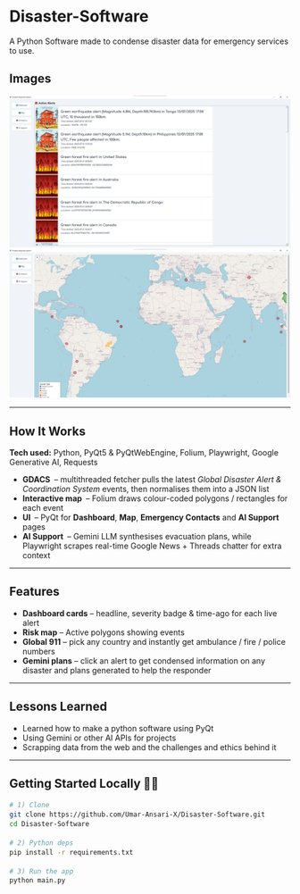 # Disaster-Software
A Python Software made to condense disaster data for emergency services to use.

## Images
![Page 1 screenshot](images/page_1.png) 
![Page 2 screenshot](images/page_2.png) 

---

## How It Works

**Tech used:** Python, PyQt5 & PyQtWebEngine, Folium, Playwright, Google Generative AI, Requests

* **GDACS** – multithreaded fetcher pulls the latest *Global Disaster Alert & Coordination System* events, then normalises them into a JSON list
* **Interactive map** – Folium draws colour-coded polygons / rectangles for each event
* **UI** – PyQt for **Dashboard**, **Map**, **Emergency Contacts** and **AI Support** pages
* **AI Support** – Gemini LLM synthesises evacuation plans, while Playwright scrapes real-time Google News + Threads chatter for extra context 

---

## Features

* **Dashboard cards** – headline, severity badge & time-ago for each live alert
* **Risk map** – Active polygons showing events
* **Global 911** – pick any country and instantly get ambulance / fire / police numbers
* **Gemini plans** – click an alert to get condensed information on any disaster and plans generated to help the responder

---

## Lessons Learned 

* Learned how to make a python software using PyQt
* Using Gemini or other AI APIs for projects
* Scrapping data from the web and the challenges and ethics behind it

---

## Getting Started Locally 🏃‍♂️

```bash
# 1) Clone
git clone https://github.com/Umar-Ansari-X/Disaster-Software.git
cd Disaster-Software

# 2) Python deps
pip install -r requirements.txt 

# 3) Run the app
python main.py
